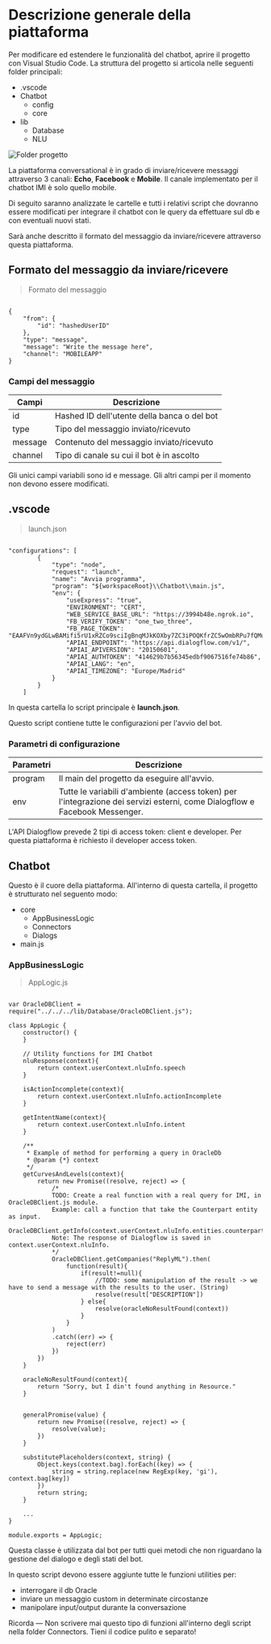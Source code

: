 # Descrizione generale della piattaforma

Per modificare ed estendere le funzionalità del chatbot, aprire il progetto con Visual Studio Code.
La struttura del progetto si articola nelle seguenti folder principali:

- .vscode
- Chatbot
  - config
  - core
- lib
  - Database
  - NLU

![Folder progetto](/images/conversational_folder.PNG)

La piattaforma conversational è in grado di inviare/ricevere messaggi attraverso 3 canali: **Echo**, **Facebook** e **Mobile**. Il canale implementato per il chatbot IMI è solo quello mobile.

Di seguito saranno analizzate le cartelle e tutti i relativi script che dovranno essere modificati per integrare il chatbot con le query da effettuare sul db e con eventuali nuovi stati.

Sarà anche descritto il formato del messaggio da inviare/ricevere attraverso questa piattaforma.

## Formato del messaggio da inviare/ricevere

>Formato del messaggio

```javascript--node

{
	"from": {
		"id": "hashedUserID"
	},
	"type": "message",
	"message": "Write the message here",
	"channel": "MOBILEAPP"
}
```

### Campi del messaggio

Campi | Descrizione
--------- | -----------
id | Hashed ID dell'utente della banca o del bot
type | Tipo del messaggio inviato/ricevuto
message | Contenuto del messaggio inviato/ricevuto
channel | Tipo di canale su cui il bot è in ascolto

Gli unici campi variabili sono id e message. Gli altri campi per il momento non devono essere modificati.

## .vscode

>launch.json

```javascript--node

"configurations": [
        {
            "type": "node",
            "request": "launch",
            "name": "Avvia programma",
            "program": "${workspaceRoot}\\Chatbot\\main.js",
            "env": {
                "useExpress": "true",
                "ENVIRONMENT": "CERT",
                "WEB_SERVICE_BASE_URL": "https://3994b48e.ngrok.io",
                "FB_VERIFY_TOKEN": "one_two_three",
                "FB_PAGE_TOKEN": "EAAFVn9ydGLwBAMifi5rU1xRZCo9sciIgBnqMJkKOXby7ZC3iPOQKfrZC5wOmbRPu7fQMum71ZBidvZB2JZC7aAsY9jujD4C6TKxAd6a5jyiu3IzkmudokqgE0bzCS28GEolrGl63xlmz8PFZABZBXHZALyOtCZBcZCZAsGUTWmYzQqfg7MzeL4upRt8H",
                "APIAI_ENDPOINT": "https://api.dialogflow.com/v1/",
                "APIAI_APIVERSION": "20150601",
                "APIAI_AUTHTOKEN": "414629b7b56345edbf9067516fe74b86",
                "APIAI_LANG": "en",
                "APIAI_TIMEZONE": "Europe/Madrid"
            }
        }   
	]   
```

In questa cartella lo script principale è **launch.json**.

Questo script contiene tutte le configurazioni per l'avvio del bot. 

### Parametri di configurazione

Parametri | Descrizione
--------- | -----------
program | Il main del progetto da eseguire all'avvio.
env     | Tutte le variabili d'ambiente (access token) per l'integrazione dei servizi esterni, come Dialogflow e Facebook Messenger.

L'API Dialogflow prevede 2 tipi di access token: client e developer. Per questa piattaforma è richiesto il developer access token.

## Chatbot

Questo è il cuore della piattaforma. All'interno di questa cartella, il progetto è strutturato nel seguento modo:

- core
  - AppBusinessLogic
  - Connectors
  - Dialogs
- main.js

### AppBusinessLogic

> AppLogic.js

```javascript--node

var OracleDBClient = require("../../../lib/Database/OracleDBClient.js");

class AppLogic {
    constructor() {
    }

    // Utility functions for IMI Chatbot
    nluResponse(context){
        return context.userContext.nluInfo.speech
    }

    isActionIncomplete(context){
        return context.userContext.nluInfo.actionIncomplete
    }

    getIntentName(context){
        return context.userContext.nluInfo.intent
    }

    /**
     * Example of method for performing a query in OracleDb
     * @param {*} context 
     */
    getCurvesAndLevels(context){  
        return new Promise((resolve, reject) => {
            /*
            TODO: Create a real function with a real query for IMI, in OracleDBClient.js module.
            Example: call a function that take the Counterpart entity as input.
                OracleDBClient.getInfo(context.userContext.nluInfo.entities.counterpart)   
            Note: The response of Dialogflow is saved in context.userContext.nluInfo.        
            */
            OracleDBClient.getCompanies("ReplyML").then(
                function(result){
                    if(result!=null){
                        //TODO: some manipulation of the result -> we have to send a message with the results to the user. (String)
                        resolve(result["DESCRIPTION"])
                    } else{
                        resolve(oracleNoResultFound(context))
                    }  
                }
            )
            .catch((err) => {
                reject(err)
            })
        })
    }

    oracleNoResultFound(context){
        return "Sorry, but I din't found anything in Resource."
    }


    generalPromise(value) {
        return new Promise((resolve, reject) => {
            resolve(value);
        })
    }

    substitutePlaceholders(context, string) {
        Object.keys(context.bag).forEach((key) => {
            string = string.replace(new RegExp(key, 'gi'), context.bag[key])
        })
        return string;
    }
	
    ...
}

module.exports = AppLogic;

```

Questa classe è utilizzata dal bot per tutti quei metodi che non riguardano la gestione del dialogo e degli stati del bot. 

In questo script devono essere aggiunte tutte le funzioni utilities per:

- interrogare il db Oracle
- inviare un messaggio custom in determinate circostanze
- manipolare input/output durante la conversazione

<aside class="success">
Ricorda — Non scrivere mai questo tipo di funzioni all'interno degli script nella folder Connectors. Tieni il codice pulito e separato!
</aside>

&nbsp;

&nbsp;

&nbsp;

&nbsp;

&nbsp;

&nbsp;

&nbsp;

&nbsp;

&nbsp;

&nbsp;

&nbsp;

&nbsp;

&nbsp;

&nbsp;

&nbsp;

&nbsp;

&nbsp;

&nbsp;

&nbsp;

&nbsp;

&nbsp;

&nbsp;

&nbsp;

&nbsp;

&nbsp;

&nbsp;

&nbsp;

&nbsp;

&nbsp;

&nbsp;

&nbsp;

&nbsp;

&nbsp;

&nbsp;

&nbsp;

### Connectors

In questa cartella sono implementati i 3 connettori usati dalla piattaforma nella sua versione originale. Per questo bot noi usiamo soltanto il connettore Mobile. 
Nel caso in cui si volesse modificare il formato del messaggio, è necessario modificare lo script **Mobile.js** (all'interno della sottocartella Channel) per interpretare i nuovi campi.
Le modifiche devono essere apportate anche nel ***main.js**.

### Dialogs

> Mobile.js

```javascript--node

var dialogs = {}

/**
 * Initial state of the bot
 */
dialogs['/'] = [
    function (engine, context, appLogic) {
        engine.replaceDialog('/start');
    }
]

/**
 * Second state of the bot. When a user sends a message to the platform, 
 * the bot fowards it to DialogFlow in order to get the response.
 * - if the request contains all the entities required for the specific intent, then the bot moves to the next state;
 * - otherwise, send to the user the response from Dialogflow
 */
dialogs['/start'] = [
    function (engine, context, appLogic) {
        if (appLogic.getIntentName(context) != "Default Fallback Intent"){
            if(appLogic.isActionIncomplete(context)){
                engine.send(appLogic.nluResponse(context));
            } else {
                engine.replaceDialog("/connectToOracleDb",0)
            }    
        } else{
            engine.send(appLogic.nluResponse(context));
        }           
    }
]

/**
 * Third state of the bot.
 * Perform a query to Oracle DB with all the entities retrieved by Dialogflow for a specific intent.
 */
dialogs['/connectToOracleDb'] = [
    function (engine, context, appLogic){
        // Switch on Dialogflow intent names
        switch(appLogic.getIntentName(context)){
            //Response of Dialogflow is saved in context.userContext.nluInfo.entities
            case "getCurvesAndLevels":
                appLogic.getCurvesAndLevels(context)
                .then((res) => {
                    //Send a message to the user with all the informations retrieved in db.
                    engine.send(res);
                })           
                break;                
            case "getMasterAgreement":
            case "getNettingApplicable":
            case "getPricing":
        }
    },
    function (engine, context, appLogic) {
        engine.replaceDialog("/", 0);
    }
]

module.exports = dialogs;

```

In questa cartella sono implementati i flussi di dialogo, nonchè gli stati del bot, per i 3 canali di comunicazione. 

Gli stati realmente implementati per il chatbot IMI sono relativi al canale Mobile. Negli altri canali il flusso implementato è a titolo di esempio.

**State ['\']**

All'avvio del programma, il bot si trova nello stato root, dove resta in ascolto sul canale mobile.

Alla ricezione di un messaggio, il bot inoltra quest'ultimo a Dialogflow per l'identificazione degli intents e delle entities e passa nello stato ['\start']

**State ['\start']**

In questo stato, il bot verifica se le entities richieste per lo specifico intent identificato sono tutte presenti o meno. Se mancano alcune entities, il bot risponde all'utente chiedendo i parametri mancanti, altrimenti passa nello stato ['\connectToOracleDb'] per interrogare il database.

**State ['\connectToOracleDb']**

In questo stato il bot esegue una specifica query sul db Oracle della banca, a seconda dell'intent matchato con l'API Dialogflow. Se la query ha successo e ho trovato le informazioni corrette, il bot le restituisce all'utente inviando un messaggio. Successivamente il bot ritorna nello stato iniziale ['\] in attesa di una nuova richiesta dell'utente.

Questo stato è quello che dovrà essere modificato andando a switchare su tutti gli intents configurati sull'agent in Dialogflow. A titolo di esempio è stato implementato un metodo per interrogare il db con l'intent "getCurvesAndLevels". 

Nella classe **AppLogic.js** è stato scritto il metodo di utility per la connessione al db Oracle e l'esecuzione della query.

I cases dello switch devono avere lo stesso nome degli intent configurati su Dialogflow.

## lib

Nella sezione lib sono integrati tutti i connettori generici ai database comunemente utilizzati e il connettore NLU per tutte le API di Natural Language Processing inserite nel progetto. Al momento l'API NLU è **Google Dialogflow** e il connettore usato per IMI è **OracleDBClient**.

### Connettore NLU Dialogflow

> APIAIClient.js metodo principale per l'estrazione del response

```javascript--node

	/**
     * submit a phrase to API.AI
     * this method extracts intents and entities
     * @param {String} message 
     */
    query(message, sessionId) {
        return new Promise((resolve, reject) => {
            var uri = this.endpoint + "query?v=" + this.apiversion
            request({
                uri: uri,
                method: "POST",
                json: true,
                headers: this.header,
                body: {
                    query: message,
                    timezone: this.timezone,
                    lang: this.lang,
                    sessionId: sessionId
                }
            }, function (err, response, body) {
                if (err) {
                    reject(err)
                } else {
                    if (response.statusCode == 429) {
                        reject("API.AI: request quota exceeded")
                    } else if (body.status.code >= 400 && body.status.code < 500) {
                        reject("API.AI" + body.status.errorType + ": " + body.status.errorDetails);
                    } else {
                        var result = {};
                        result.intent = body.result.metadata.intentName;
                        result.entities = body.result.parameters;
                        result.actionIncomplete = body.result.actionIncomplete;
                        // TODO map smalltalks, by now I just take the default phrase in speech field
                        result.speech = body.result.fulfillment.speech;
                        resolve(result);
                    }
                }
            })
        })
    }
	
```

Tutte le informazioni relative al response ricevuto da Dialogflow sono memorizzate nella variabile context di node.js.

Dal response di Dialogflow sono estratti i parametri intent, entities e actionIncomplete. 

Per salvare gli altri parametri contenuti nel response, aggiungere le opportune righe di codice in questo metodo.

&nbsp;

&nbsp;

&nbsp;

&nbsp;

&nbsp;

&nbsp;

&nbsp;

&nbsp;

&nbsp;

&nbsp;

&nbsp;

&nbsp;

&nbsp;

&nbsp;

&nbsp;

&nbsp;

&nbsp;

&nbsp;

&nbsp;

&nbsp;

&nbsp;

&nbsp;

### Connettore Database OracleDBClient

<aside class="notice">
Il connettore presenta la creazione di un pool di connessioni, supportata nella versione 12c di Oracle. Nel caso in cui il db sia 11g, eliminare la creazione del pool di connessioni ed effettuare una singola connessione alla volta ad ogni query richiesta dal bot.
</aside>

> OracleDBClient.js constructor

```javascript--node

var oracledb = require('oracledb');

class OracleDBClient {

    constructor() {        

      oracledb.createPool({
        user: 'username',
        password: 'password',
        connectString: 'localhost/XE'
      }, 
      function(err, pool) {
          if (err) {
            logger.error("Failed to create oracle db pool..." + pool.poolAlias);
            callback(err);
          } else {
            console.log(pool.poolAlias); // 'default'
          }
        }
      );
    }

	//...

};

module.exports = new OracleDBClient();

```

> OracleDBClient.js esempio query

```javascript--node

    /**
     * This is an example of query in Oracle Class. 
     * I used a connection to a local copy of EOS in order to test this module.
     * Example: get all the companies having a specific description.
     * @param {*String} descr: the description for AN_COMPANY table.
     */
    getCompanies(descr) {
      return new Promise(function(resolve, reject) {
        let conn; // Declared here for scoping purposes.
     
        var pool = oracledb.getPool()
        pool.getConnection()
          .then(function(c) {
            console.log('Connected to database');
     
            conn = c;          

            return conn.execute(
              "SELECT * FROM AN_COMPANY WHERE description = :descr",
              [descr],
              {
                outFormat: oracledb.OBJECT
              }
            );
          })
          .then(
            function(result) {
              console.log('Query executed');
              resolve(result.rows[0]);
            },
            function(err) {
              console.log('Error occurred', err);
              reject(err);
            }
          )
          .then(function() {
            if (conn) {
              // If conn assignment worked, need to close.
              return conn.close();
            }
          })
          .then(function() {
            console.log('Connection closed');
          })
          .catch(function(err) {
            // If error during close, just log.
            console.log('Error closing connection', e);
          });
      });
    }

```

Questa è la classe per la connessione al database Oracle.

La stringa di connessione al db della banca IMI deve essere inserita nel costruttore. I campi richiesti sono:

- username
- password
- host


&nbsp;

&nbsp;

&nbsp;

&nbsp;

&nbsp;

&nbsp;

&nbsp;

&nbsp;

&nbsp;

&nbsp;

&nbsp;

&nbsp;

&nbsp;

&nbsp;

&nbsp;

La query di esempio è una query SELECT, dal momento che tutte le interrogazioni al db saranno di sola lettura e non di scrittura.

Questa funzione va presa come esempio per poter aggiungere i metodi con le vere query e i veri parametri da ricercare nel db IMI. 

Il metodo rispettivo che chiamerà questa funzione dovrà essere implementato nella classe **AppLogic.js**




















